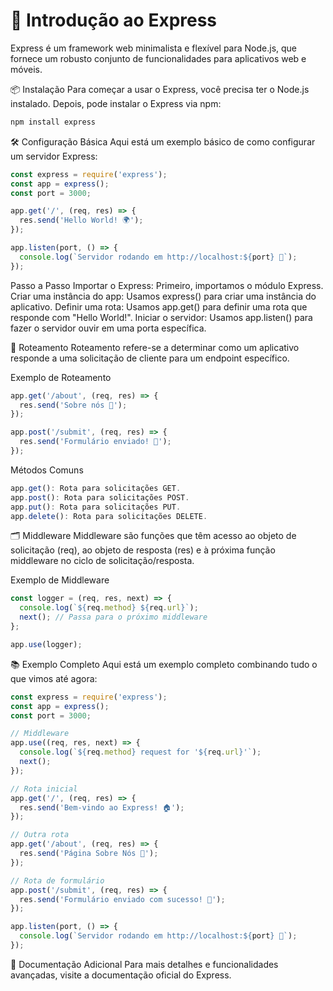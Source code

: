 # 🚀 Introdução ao Express

Express é um framework web minimalista e flexível para Node.js, que fornece um robusto conjunto de funcionalidades para aplicativos web e móveis.

📦 Instalação
Para começar a usar o Express, você precisa ter o Node.js instalado. Depois, pode instalar o Express via npm:

```bash
npm install express
```

🛠️ Configuração Básica
Aqui está um exemplo básico de como configurar um servidor Express:

```javascript
const express = require('express');
const app = express();
const port = 3000;

app.get('/', (req, res) => {
  res.send('Hello World! 🌍');
});

app.listen(port, () => {
  console.log(`Servidor rodando em http://localhost:${port} 🚀`);
});
```

Passo a Passo
Importar o Express: Primeiro, importamos o módulo Express.
Criar uma instância do app: Usamos express() para criar uma instância do aplicativo.
Definir uma rota: Usamos app.get() para definir uma rota que responde com "Hello World!".
Iniciar o servidor: Usamos app.listen() para fazer o servidor ouvir em uma porta específica.

🌈 Roteamento
Roteamento refere-se a determinar como um aplicativo responde a uma solicitação de cliente para um endpoint específico.

Exemplo de Roteamento

```javascript
app.get('/about', (req, res) => {
  res.send('Sobre nós 🏢');
});

app.post('/submit', (req, res) => {
  res.send('Formulário enviado! 📩');
});
```

Métodos Comuns

```js
app.get(): Rota para solicitações GET.
app.post(): Rota para solicitações POST.
app.put(): Rota para solicitações PUT.
app.delete(): Rota para solicitações DELETE.
```

🗂️ Middleware
Middleware são funções que têm acesso ao objeto de solicitação (req), ao objeto de resposta (res) e à próxima função middleware no ciclo de solicitação/resposta.

Exemplo de Middleware

```javascript
const logger = (req, res, next) => {
  console.log(`${req.method} ${req.url}`);
  next(); // Passa para o próximo middleware
};

app.use(logger);
```

📚 Exemplo Completo
Aqui está um exemplo completo combinando tudo o que vimos até agora:

```javascript
const express = require('express');
const app = express();
const port = 3000;

// Middleware
app.use((req, res, next) => {
  console.log(`${req.method} request for '${req.url}'`);
  next();
});

// Rota inicial
app.get('/', (req, res) => {
  res.send('Bem-vindo ao Express! 🏠');
});

// Outra rota
app.get('/about', (req, res) => {
  res.send('Página Sobre Nós 📝');
});

// Rota de formulário
app.post('/submit', (req, res) => {
  res.send('Formulário enviado com sucesso! 🎉');
});

app.listen(port, () => {
  console.log(`Servidor rodando em http://localhost:${port} 🚀`);
});
```

📖 Documentação Adicional
Para mais detalhes e funcionalidades avançadas, visite a documentação oficial do Express.
